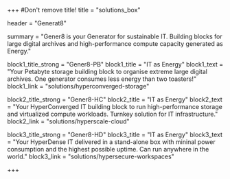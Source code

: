 +++
#Don't remove title!
title = "solutions_box"

header = "Generat8"

summary = "Gener8 is your Generator for sustainable IT. Building blocks for large digital archives and high-performance compute capacity generated as Energy."

block1_title_strong = "Gener8-PB"
block1_title = "IT as Energy"
block1_text = "Your Petabyte storage building block to organise extreme large digital archives. One generator consumes less energy than two toasters!"
block1_link = "solutions/hyperconverged-storage"

block2_title_strong = "Gener8-HC"
block2_title = "IT as Energy"
block2_text = "Your HyperConverged IT building block to run high-performance storage and virtualized compute workloads. Turnkey solution for IT infrastructure."
block2_link = "solutions/hyperscale-cloud"

block3_title_strong = "Gener8-HD"
block3_title = "IT as Energy"
block3_text = "Your HyperDense IT delivered in a stand-alone box with mininal power consumption and the highest possible uptime. Can run anywhere in the world."
block3_link = "solutions/hypersecure-workspaces"

+++